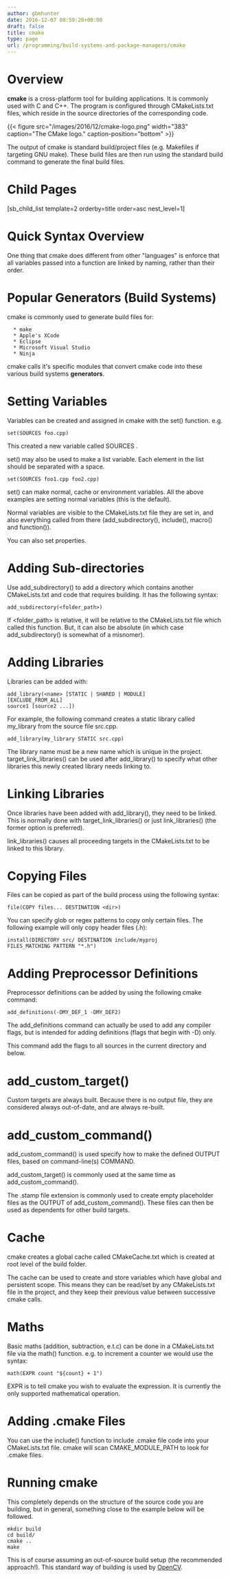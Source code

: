 ```yaml
---
author: gbmhunter
date: 2016-12-07 08:59:20+00:00
draft: false
title: cmake
type: page
url: /programming/build-systems-and-package-managers/cmake
---
```


# Overview




**cmake** is a cross-platform tool for building applications. It is commonly used with C and C++. The program is configured through CMakeLists.txt files, which reside in the source directories of the corresponding code.


{{< figure src="/images/2016/12/cmake-logo.png" width="383" caption="The CMake logo." caption-position="bottom" >}}


The output of cmake is standard build/project files (e.g. Makefiles if targeting GNU make). These build files are then run using the standard build command to generate the final build files.




# Child Pages




[sb_child_list template=2 orderby=title order=asc nest_level=1]




# Quick Syntax Overview




One thing that cmake does different from other "languages" is enforce that all variables passed into a function are linked by naming, rather than their order.




# Popular Generators (Build Systems)




cmake is commonly used to generate build files for:





	  * make
	  * Apple's XCode
	  * Eclipse
	  * Microsoft Visual Studio
	  * Ninja



cmake calls it's specific modules that convert cmake code into these various build systems **generators**.




# Setting Variables




Variables can be created and assigned in cmake with the set() function. e.g.



    
    set(SOURCES foo.cpp)




This created a new variable called SOURCES .




set() may also be used to make a list variable. Each element in the list should be separated with a space.



    
    set(SOURCES foo1.cpp foo2.cpp)




set() can make normal, cache or environment variables. All the above examples are setting normal variables (this is the default).




Normal variables are visible to the CMakeLists.txt file they are set in, and also everything called from there (add_subdirectory(), include(), macro() and function()).




You can also set properties.




# Adding Sub-directories




Use add_subdirectory() to add a directory which contains another CMakeLists.txt and code that requires building. It has the following syntax:



    
    add_subdirectory(<folder_path>)




If <folder_path> is relative, it will be relative to the CMakeLists.txt file which called this function. But, it can also be absolute (in which case add_subdirectory() is somewhat of a misnomer).




# Adding Libraries




Libraries can be added with:



    
    add_library(<name> [STATIC | SHARED | MODULE]
    [EXCLUDE_FROM_ALL]
    source1 [source2 ...])




For example, the following command creates a static library called my_library from the source file src.cpp.



    
    add_library(my_library STATIC src.cpp)




The library name must be a new name which is unique in the project. target_link_libraries() can be used after add_library() to specify what other libraries this newly created library needs linking to.




# Linking Libraries




Once libraries have been added with add_library(), they need to be linked. This is normally done with target_link_libraries() or just link_libraries() (the former option is preferred).




link_libraries() causes all proceeding targets in the CMakeLists.txt to be linked to this library.




# Copying Files




Files can be copied as part of the build process using the following syntax:



    
    file(COPY files... DESTINATION <dir>)




You can specify glob or regex patterns to copy only certain files. The following example will only copy header files (.h):



    
    install(DIRECTORY src/ DESTINATION include/myproj
    FILES_MATCHING PATTERN "*.h")




# Adding Preprocessor Definitions




Preprocessor definitions can be added by using the following cmake command:



    
    add_definitions(-DMY_DEF_1 -DMY_DEF2)




The add_definitions command can actually be used to add any compiler flags, but is intended for adding definitions (flags that begin with -D) only.




This command add the flags to all sources in the current directory and below.




# add_custom_target()




Custom targets are always built. Because there is no output file, they are considered always out-of-date, and are always re-built.




# add_custom_command()




add_custom_command() is used specify how to make the defined OUTPUT files, based on command-line(s) COMMAND.




add_custom_target() is commonly used at the same time as add_custom_command().




The .stamp file extension is commonly used to create empty placeholder files as the OUTPUT of add_custom_command(). These files can then be used as dependents for other build targets.




# Cache




cmake creates a global cache called CMakeCache.txt which is created at root level of the build folder.




The cache can be used to create and store variables which have global and persistent scope. This means they can be read/set by any CMakeLists.txt file in the project, and they keep their previous value between successive cmake calls.




# Maths




Basic maths (addition, subtraction, e.t.c) can be done in a CMakeLists.txt file via the math() function. e.g. to increment a counter we would use the syntax:



    
    math(EXPR count "${count} + 1")




EXPR is to tell cmake you wish to evaluate the expression. It is currently the only supported mathematical operation.




# Adding .cmake Files




You can use the include() function to include .cmake file code into your CMakeLists.txt file. cmake will scan CMAKE_MODULE_PATH to look for .cmake files.




# Running cmake




This completely depends on the structure of the source code you are building, but in general, something close to the example below will be followed.



    
    mkdir build
    cd build/
    cmake ..
    make




This is of course assuming an out-of-source build setup (the recommended approach!). This standard way of building is used by [OpenCV](http://opencv.org/).




# 
